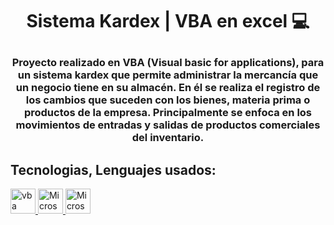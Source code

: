 # <p align = "center"> Sistema Kardex | VBA en excel 💻</p>
### <p align= "center" > Proyecto realizado en VBA (Visual basic for applications), para un sistema kardex que permite administrar la mercancía que un negocio tiene en su almacén. En él se realiza el registro de los cambios que suceden con los bienes, materia prima o productos de la empresa. Principalmente se enfoca en los movimientos de entradas y salidas de productos comerciales del inventario.</p>

## Tecnologias, Lenguajes usados:
<p>
<a href="https://learn.microsoft.com/es-es/office/vba/library-reference/concepts/getting-started-with-vba-in-office" target="_blank" rel="noreferrer"> <img src="https://wyday.com/images/lm/langs/vba.1.svg" alt="vba" width="40" height="40"/> </a> 
<a href="https://www.microsoft.com/es-es" target="_blank" rel="noreferrer"> <img src="https://www.vectorlogo.zone/logos/microsoft/microsoft-icon.svg" alt="Microsoft" width="40" height="40"/> </a>
<a href="https://www.microsoft.com/es-es/microsoft-365/excel" target="_blank" rel="noreferrer"> <img src="https://upload.wikimedia.org/wikipedia/commons/3/34/Microsoft_Office_Excel_%282019–present%29.svg" alt="Microsoft Excel" width="40" height="40"/> </a>
</p>
